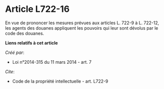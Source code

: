 # Article L722-16

En vue de prononcer les mesures prévues aux articles L. 722-9 à L. 722-12, les agents des douanes appliquent les pouvoirs qui
leur sont dévolus par le code des douanes.

**Liens relatifs à cet article**

_Créé par_:

  - Loi n°2014-315 du 11 mars 2014 - art. 7

_Cite_:

  - Code de la propriété intellectuelle - art. L722-9
